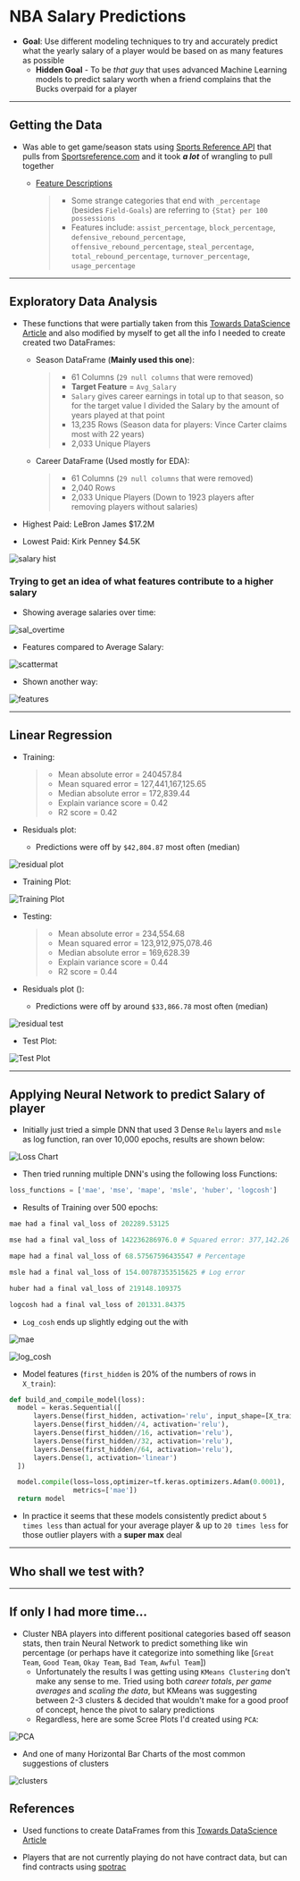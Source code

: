 
# NBA Salary Predictions

* **Goal**: Use different modeling techniques to try and accurately predict what the yearly salary of a player would be based on as many features as possible
  * **Hidden Goal**  - To be *that guy*  that uses advanced Machine Learning models to predict salary worth when a friend complains that the Bucks overpaid for a player

-------------

## Getting the Data

* Was able to get game/season stats using [Sports Reference API](https://sportsreference.readthedocs.io/en/stable/) that pulls from [Sportsreference.com](www.sports-reference.com) and it took ***a lot*** of wrangling to pull together
  * [Feature Descriptions](https://sportsipy.readthedocs.io/en/latest/nba.html#module-sportsipy.nba.player)

    > * Some strange categories that end with `_percentage` (besides `Field-Goals`) are referring to `{Stat} per 100 possessions`
    > * Features include: `assist_percentage`, `block_percentage`, `defensive_rebound_percentage`, `offensive_rebound_percentage`, `steal_percentage`, `total_rebound_percentage`, `turnover_percentage`, `usage_percentage`

-------------

## Exploratory Data Analysis

* These functions that were partially taken from this [Towards DataScience Article](https://towardsdatascience.com/sports-reference-api-intro-dbce09e89e52) and also modified by myself to get all the info I needed to create created two DataFrames:
  * Season DataFrame (**Mainly used this one**):

    > * 61 Columns (`29 null columns` that were removed)
    > * **Target Feature** = `Avg_Salary`
    > * `Salary` gives career earnings in total up to that season, so for the target value I divided the Salary by the amount of years played at that point
    > * 13,235 Rows (Season data for players: Vince Carter claims most with 22 years)
    > * 2,033 Unique Players

  * Career DataFrame (Used mostly for EDA):
  
    > * 61 Columns (`29 null columns` that were removed)
    > * 2,040 Rows
    > * 2,033 Unique Players (Down to 1923 players after removing players without salaries)

* Highest Paid:   LeBron James         $17.2M
* Lowest Paid:    Kirk Penney          $4.5K

![salary hist](images/salary_hist.png)

### Trying to get an idea of what features contribute to a higher salary

* Showing average salaries over time:

![sal_overtime](images/avg_salaries_overtime.png)

* Features compared to Average Salary:

![scattermat](images/scattermatrix.png)

* Shown another way:

![features](images/feature_correlation.png)

-------------

## Linear Regression

* Training:

  > * Mean absolute error = 240457.84
  > * Mean squared error = 127,441,167,125.65
  > * Median absolute error = 172,839.44
  > * Explain variance score = 0.42
  > * R2 score = 0.42

* Residuals plot:
  * Predictions were off by  `$42,804.87` most often (median)

![residual plot](images/residuals_train.png)

* Training Plot:

![Training Plot](images/linear_regression.png)

* Testing:

  > * Mean absolute error = 234,554.68
  > * Mean squared error = 123,912,975,078.46
  > * Median absolute error = 169,628.39
  > * Explain variance score = 0.44
  > * R2 score = 0.44

* Residuals plot ():
  * Predictions were off by around `$33,866.78` most often (median)

![residual test](images/residuals_test.png)

* Test Plot:

![Test Plot](images/linear_regression_test.png)

-------------

## Applying Neural Network to predict Salary of player

* Initially just tried a simple DNN that used 3 Dense `Relu` layers and `msle` as log function, ran over 10,000 epochs, results are shown below:

![Loss Chart](images/log_network_graph.png)

* Then tried running multiple DNN's using the following loss Functions:

```python
loss_functions = ['mae', 'mse', 'mape', 'msle', 'huber', 'logcosh']
```

* Results of Training over 500 epochs:

```python
mae had a final val_loss of 202289.53125

mse had a final val_loss of 142236286976.0 # Squared error: 377,142.26

mape had a final val_loss of 68.57567596435547 # Percentage

msle had a final val_loss of 154.00787353515625 # Log error

huber had a final val_loss of 219148.109375

logcosh had a final val_loss of 201331.84375
```

* `Log_cosh` ends up slightly edging out the with

![mae](images/mae_network_graph.png)

![log_cosh](images/logcosh_network_graph.png)

* Model features (`first_hidden` is 20% of the numbers of rows in `X_train`):

```python
def build_and_compile_model(loss):
  model = keras.Sequential([
      layers.Dense(first_hidden, activation='relu', input_shape=[X_train.shape[1]]),
      layers.Dense(first_hidden//4, activation='relu'),
      layers.Dense(first_hidden//16, activation='relu'),
      layers.Dense(first_hidden//32, activation='relu'),
      layers.Dense(first_hidden//64, activation='relu'),
      layers.Dense(1, activation='linear')
  ])

  model.compile(loss=loss,optimizer=tf.keras.optimizers.Adam(0.0001),
                metrics=['mae'])
  return model
```

* In practice it seems that these models consistently predict about `5 times less` than actual for your average player & up to `20 times less` for those outlier players with a **super max** deal

-------------

## Who shall we test with?

-------------

## If only I had more time...

* Cluster NBA players into different positional categories based off season stats, then train Neural Network to predict something like win percentage (or perhaps have it categorize into something like [`Great Team`, `Good Team`, `Okay Team`, `Bad Team`, `Awful Team`])
  * Unfortunately the results I was getting using `KMeans Clustering` don't make any sense to me. Tried using both *career totals*, *per game averages* and *scaling the data*, but KMeans was suggesting between 2-3 clusters & decided that wouldn't make for a good proof of concept, hence the pivot to salary predictions
  * Regardless, here are some Scree Plots I'd created using `PCA`:

![PCA](images/pca_graph_minmax.png)

* And one of many Horizontal Bar Charts of the most common suggestions of clusters

![clusters](images/number_of_clusters_standard.png)

## References

* Used functions to create DataFrames from this [Towards DataScience Article](https://towardsdatascience.com/sports-reference-api-intro-dbce09e89e52)

* Players that are not currently playing do not have contract data, but can find contracts using [spotrac](https://www.spotrac.com/nba/)